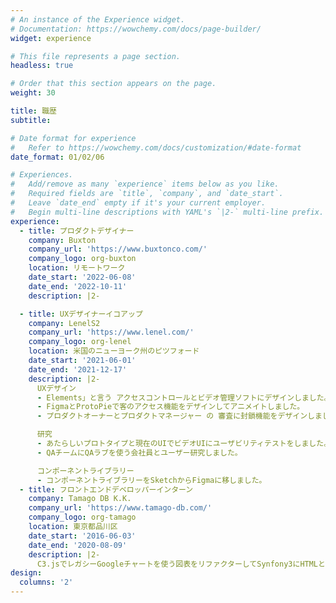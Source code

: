 ```yaml
---
# An instance of the Experience widget.
# Documentation: https://wowchemy.com/docs/page-builder/
widget: experience

# This file represents a page section.
headless: true

# Order that this section appears on the page.
weight: 30

title: 職歴
subtitle:

# Date format for experience
#   Refer to https://wowchemy.com/docs/customization/#date-format
date_format: 01/02/06

# Experiences.
#   Add/remove as many `experience` items below as you like.
#   Required fields are `title`, `company`, and `date_start`.
#   Leave `date_end` empty if it's your current employer.
#   Begin multi-line descriptions with YAML's `|2-` multi-line prefix.
experience:
  - title: プロダクトデザイナー
    company: Buxton
    company_url: 'https://www.buxtonco.com/'
    company_logo: org-buxton
    location: リモートワーク
    date_start: '2022-06-08'
    date_end: '2022-10-11'
    description: |2-

  - title: UXデザイナーイコアップ
    company: LenelS2
    company_url: 'https://www.lenel.com/'
    company_logo: org-lenel
    location: 米国のニューヨーク州のピツフォード
    date_start: '2021-06-01'
    date_end: '2021-12-17'
    description: |2-
      UXデザイン
      - Elements」と言う アクセスコントロールとビデオ管理ソフトにデザインしました。
      - FigmaとProtoPieで客のアクセス機能をデザインしてアニメイトしました。
      - プロダクトオーナーとプロダクトマネージャー の 審査に封鎖機能をデザインしました。

      研究
      - あたらしいプロトタイプと現在のUIでビデオUIにユーザビリティテストをしました。
      - QAチームにQAラブを使う会社員とユーザー研究しました。

      コンポーネントライブラリー
      - コンポーネントライブラリーをSketchからFigmaに移しました。
  - title: フロントエンドデベロッパーインターン
    company: Tamago DB K.K.
    company_url: 'https://www.tamago-db.com/'
    company_logo: org-tamago
    location: 東京都品川区
    date_start: '2016-06-03'
    date_end: '2020-08-09'
    description: |2-
      C3.jsでレガシーGoogleチャートを使う図表をリファクターしてSynfony3にHTMLとCSSとジャバスクリプトでデザインを手直ししました。
design:
  columns: '2'
---
```

